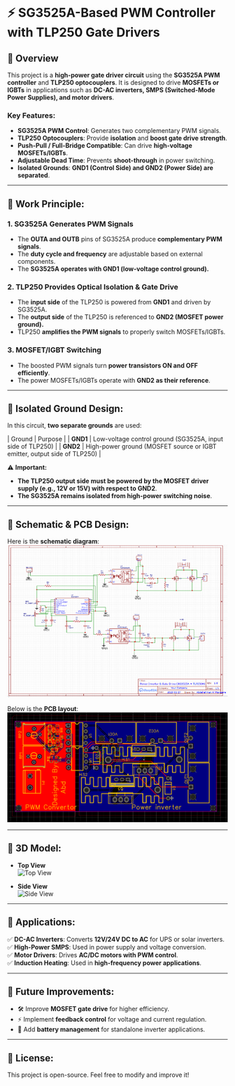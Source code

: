 # ⚡ SG3525A-Based PWM Controller with TLP250 Gate Drivers

## 🔹 Overview
This project is a **high-power gate driver circuit** using the **SG3525A PWM controller** and **TLP250 optocouplers**. It is designed to drive **MOSFETs or IGBTs** in applications such as **DC-AC inverters, SMPS (Switched-Mode Power Supplies), and motor drivers**.

### **Key Features:**
- **SG3525A PWM Control**: Generates two complementary PWM signals.
- **TLP250 Optocouplers**: Provide **isolation** and **boost gate drive strength**.
- **Push-Pull / Full-Bridge Compatible**: Can drive **high-voltage MOSFETs/IGBTs**.
- **Adjustable Dead Time**: Prevents **shoot-through** in power switching.
- **Isolated Grounds**: **GND1 (Control Side) and GND2 (Power Side) are separated**.

---

## 🔹 Work Principle:
### **1. SG3525A Generates PWM Signals**  
- The **OUTA and OUTB** pins of SG3525A produce **complementary PWM signals**.  
- The **duty cycle and frequency** are adjustable based on external components.  
- The **SG3525A operates with GND1 (low-voltage control ground).**  

### **2. TLP250 Provides Optical Isolation & Gate Drive**  
- The **input side** of the TLP250 is powered from **GND1** and driven by SG3525A.  
- The **output side** of the TLP250 is referenced to **GND2 (MOSFET power ground).**  
- TLP250 **amplifies the PWM signals** to properly switch MOSFETs/IGBTs.  

### **3. MOSFET/IGBT Switching**  
- The boosted PWM signals turn **power transistors ON and OFF efficiently**.  
- The power MOSFETs/IGBTs operate with **GND2 as their reference**.  

---

## 🔹 Isolated Ground Design:
In this circuit, **two separate grounds** are used:

| Ground | Purpose |
| **GND1** | Low-voltage control ground (SG3525A, input side of TLP250) |
| **GND2** | High-power ground (MOSFET source or IGBT emitter, output side of TLP250) |


⚠️ **Important:**  
- **The TLP250 output side must be powered by the MOSFET driver supply (e.g., 12V or 15V) with respect to GND2**.  
- **The SG3525A remains isolated from high-power switching noise**.  

---

## 🔹 Schematic & PCB Design:
Here is the **schematic diagram**:  
![Schematic](../Project6/Images/PWM_Conroller_Gate_Driver_Schematic.PNG)

Below is the **PCB layout**:  
![PCB Design](../Project6/Images/PWM_Conroller_Gate_Driver_PCB.PNG)

---

## 🔹 3D Model:
- **Top View**  
  ![Top View](./Images/sg3525a_tlp250_3d_top.png)

- **Side View**  
  ![Side View](./Images/sg3525a_tlp250_3d_side.png)

---

## 🔹 Applications:
✅ **DC-AC Inverters**: Converts **12V/24V DC to AC** for UPS or solar inverters.  
✅ **High-Power SMPS**: Used in power supply and voltage conversion.  
✅ **Motor Drivers**: Drives **AC/DC motors with PWM control**.  
✅ **Induction Heating**: Used in **high-frequency power applications**.  

---

## 🔹 Future Improvements:
- 🛠️ Improve **MOSFET gate drive** for higher efficiency.  
- ⚡ Implement **feedback control** for voltage and current regulation.  
- 🔋 Add **battery management** for standalone inverter applications.  

---

## 🔹 License:
This project is open-source. Feel free to modify and improve it!

